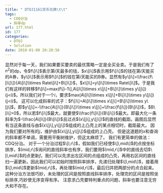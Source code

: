 ```yaml
---
title: " DTOJ1161货币兑换\t\t"
tags:
  - CDQ分治
  - 斜率dp
url: 177.html
id: 177
categories:
  - DTOJ
  - Solution
date: 2018-01-08 20:28:56
---
```


显然对于每一天，我们如果要买要卖的最优策略一定是全买全卖。于是我们有了$n^2$的dp，令$f\[i\]$表示第$i$天最多的钱，$x\[i\]$表示用$f\[i\]$的钱在第$i$天能买的A券，$y\[i\]$表示用$f\[i\]$的钱在第$i$天能买的B券。显然有$y\[i\]=\\frac{f\[i\]\]}{A\[i\]\\times Rate\[i\]+B\[i\]}$，$x\[i\]=y\[i\]\\times Rate\[i\]$。于是我们有这样的转移$f\[i\]=max(f\[i-1\],A\[i\]\\times x\[j\]+B\[i\]\\times y\[j\])(j<i)$。所以我们对于一个$i$，要求$max(A\[i\]\\times x\[j\]+B\[i\]\\times y\[j\])(j<i)$。 这可以化成斜率的式子：$f\[i\]=A\[i\]\\times x\[j\]+B\[i\]\\times y\[j\]$，即$y\[j\]=-\\frac{A\[i\]}{B\[i\]}\\times x\[j\]+\\frac{f\[i\]}{B\[i\]}$，$B\[i\]>0$，所以若$f\[i\]$最大，就要使$\\frac{f\[i\]}{B\[i\]}$最大。即最大化一条斜率为$-\\frac{A\[i\]}{B\[i\]}$且过点$(x\[j\],y\[j\])$的直线的截距。画图后显然有当这条直线与由$(x\[j\],y\[j\])$组成的上凸壳上的某点相切时，截距最大。 因为我们要对所有的$j$，维护由$(x\[j\],y\[j\])$组成的上凸壳。 但是这道题的$x$和查询的斜率都不单调，需要用平衡树维护，但这太麻烦了。 我们有更简单的做法：CDQ分治。 对于一个分治过程$\[l,r\]$，假如我们已经使$\[l,mid\]$的点按坐标排序，$(mid,r\]$询问的直线斜率也有序，我们要用$(mid,r\]$中的直线去切$\[l,mid\]$的点更新$f$。我们可以先求出左区间的点组成的凸壳，再用右区间的直线扫一遍更新。因此我们可以初始时按照斜率排序，先递归处理$\[l,mid\]$，接着用$\[l,mid\]$更新$(mid,r\]$，再处理$(mid,r\]$，最后归并把两部分的点合起来。 这种分治方法很巧妙，未处理的区间是按照直线斜率排序，处理完的区间是按照坐标排序,巧妙使无序变得有序。 注意求凸壳要特判重点的问题，斜率也要注意无穷大和不存在。